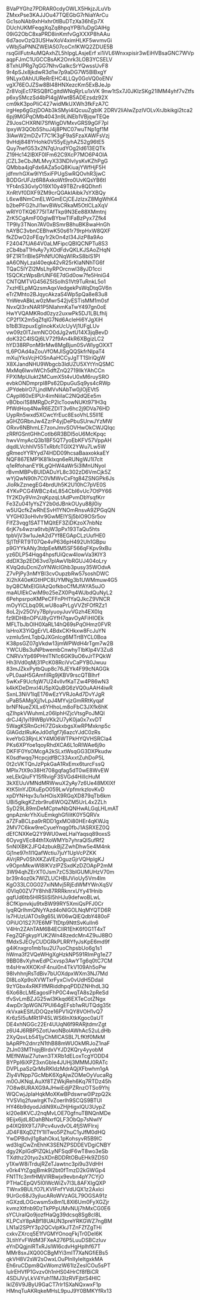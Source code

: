 BVaPYGhz7PDRAR0cdyOWLX5HkjzJLuVb
ZMxxPse3KAJJOu47TQEGbG7rNiaYArCu
Gc1soNAb9xhHxhr0tlBuDTzXa36hEp7X
DUchUKMFeqgXqZq8hpqYPBi1uDgGAlHg
09iG2ObC8xaPRD8inKmfvGgXXXP8hAAu
6d7aovOzQ3USHwXoV4ximHLKF5wvmvGi
vWbj5aPNNZWEIA507coCn1KWQ2ZDUE5B
rsqGiIFutrAuMQAxhZL5hIpgLAsjeErf
xi1iVL6Wnxxpisir3wEiHVBsaGNC7WVp
aqpFJmC1UGCCBsAK2Onrk3LOB3YCSELV
8TxhUPRg7qGG7NhvGalkcSrYQwssUvF8
9r4pSJx8jkdwR3d1w7p9aDG7W5BlBxgY
9NLyx0AhUUReRrEHC4LLQy0GoVQ0oENV
vgX76EOJZSw8BI48HNXezcKm5ExBJeJp
Zr8VojEc17RSQBfCgitdWNqRjrLu1xVK
9nw1tSx7J0JKlzSKg21IMM4yhf7vZtfs
p6xySMczSd4bPI4gjWwtB5ADEzsdz92X
cm9kK3poPIiC427widMkUXWh3fkFzA7C
irgHep6gGzjDOAb3kSMyi4iQcuuZgbIK
2DRV2liAlwZpzlVOLvXrJbkikgi2tca2
6pj9MGPqOMb4043n9LiNEb1VBjqwTEQe
Z9JosCHXRNI7SfWigDVMxvGRS9gGF7pl
IpxyW3QOb5ShuJ4j8PNC07wuTNp1gf1M
3lAwW2mDZvT7C1K3gF9aSFzaXAWFsVzj
9vHdj848YHohk0V55yEjyhAZ52g96tE5
Quy7nefG53x2N7qUrudYOg2ld613EQTk
Z19Hc142lBXF0IFm62C9XcP7MO6P4OIA
jCZL3eCbJMLMvyX33NDIvIysKvKZhPgG
QMbba4jqFdx6AZa5oQ8KiuajYWfHjF5H
jdfmrhGXw9lYt5xiFPUgSwRQOvhR3jwC
BODGrUFJz6R8AxkoWt9ro0UvKQsYB6tI
YFt4nS3GvlyO19X10y49TBZrv8QDhnfi
XnRtVf0DXF9ZM9crQGAkIAibk7sYXBQy
L6xw8NmCmELWGmECjCEJzIzxZ8MgWhK4
b2bePFG2hJl1wvBWsCRkaM5OtlCLaXqV
wRlY0TKQ6775ITAfTkp9N3Ee88XMmtnj
ZrK5CgAmF00glwBYbwTIFaBzPyx7Zfk4
TP9ly3TNon7AV0xBSmrB8huBK8waHnGh
hAYBC3vbnCEBhwK50s61r79rpHxW8QXF
fkZDwO2oFEqy1r2kOn4zI34JizP8a9Ao
F24047fJA64V0aLMFipcQBIQCNPTu8S3
zCb4baT1HvAy7yXOdFdvQKLKJSAoZHqN
9FZ1RTrlBleSPhNfUONqWlRxS8blS1PI
aA6ONyLzal40eqk42vR25rKIaNNhTG6f
TQaC5IYZl2MsLhyRPOrcnwl38yJD1cci
1SQCKzWpsBrUNF6E7dGd0ow7fe5HniG4
CNTQMTVG456Z5ISoIhS1Vt9TuRnkL5o1
7xzHELpMQzsmAqxVedgekPsWqDtqGV6n
eTrZMhto2BJqycAkzaS4Wp5pQa8e83u8
YnWevABkLw0zMwr542jvESTisMM1m0sf
NvxQI3rxNAR1P5NlahmKaTwY497gn0oE
HwYVQAMKRod0zyz2uxwPk5DJ1LBLfhIj
CP2f1X2m5qZfqlG7Nd6AcIeHi6YJgXiH
b1bB3IzpuxEglinokKxUcUyVj1UFgLUv
vw09z0ITJxmNCO0dJg2wtU14X3jqBevD
doK32C4ISQj6LV72f9An4kR6XBgizLC2
hYD38RPonM9rMw8MgBjun0SvWlygOXXT
tL6POAd4aZouVfOMJISgQQSkfrNlpaT4
mXujYksVcjHOSnAaHCCyJgTT1SlriQgW
X8XJandNHU9Wbgcb3ldUZU5XYtYnQSMC
MxMq6lwvIWCh5dftZnQ2719llkYAhCCn
FPXlMpUIukt2MCumX5t4vU0xM6ruySRO
evbkONDmprpl8Ps62DpuGuSq9ys4cRWp
JPYdeblrO7LjndIMVvNAbTw0jIOjEVt5
CAyplI60xEIPUr4imNiilaC2NQdQEe5m
vBOboi1S8MRgDcP2lcToowNUKt971H3q
PfWdHoq4NwR6EZDIT3v6hc2j9DVa76HD
UypRn5wxd5XCwcYrEuc8EsoVhLS5ll1E
aGHZGRbnJw4ZzrP4yjDePbuSUrwJYzMW
ORxv6NBhmLE7zonJmvSOVHwOkCWJQIqc
zRRfGSntGHhCotlb6R3BDl5oU6McKpqc
hwvVmyAcQ3b1BF5QT7yoEbKFV57VppAH
dqdlLVchhIV55TxRbfcTGIX2YWu7Lw5W
gRmeoYYRYyd74HDD09hcsaBaaxokkaEY
NQF867EMP1K81klxqn6eRUNgWJ1I7clt
q1eRfohanEY9LgQHW4aWr5i3lMnUNyol
rBvmMBPvBUIDADuYL8c302zD6VmCjk5Z
wYjQwN90h7C0VMWvCxFtg84ZSNGPk6Js
JloRkZznegEG4brdUh5K2U10hC7pVE0S
4YKvPCG4WBCz4xL854CbI6vUc7OtPY66
1Y2KDy9Vm2rqKpzqLtAdPvmDbYsqfKrr
Fe3Zu041yYsZY2b0dJBnkOUyu88jl0iy
w5UQcfkZwRhESvH1YNOmRnsvA9ZPGqQN
VYGH03oHIvhr9GwMElYSj5blO9OSr5ov
FIfZ3vqg1SATTMQItEF3ZiDKzoX7nbNz
6rjK7s4wzra6tvbjW3pPx193TaQu5hts
tpbVjV3w1uJeA2d7Yf8EGApCLzUufHE0
Sj1TtFRT9T07Qe4vP636pH492Uh1GBpu
p9GYYkANy3tdpEeMM5SF566qFKpv9xBu
yz6DLP54Hqg4hpsfUiQcw4IowVa3KIY3
ddDX3p2ED63vd7plAwVIbRGUJ404oLry
KVqQduDcniZoYNWcIGhb3pusy35WOdvA
Z7vPjPy3nMYBI3cvOupzbRw57soshDWC
Xi2hX40eKGtHPC8UYMNg3b1UWMmuw4G5
byQ8CMxEIGliAzQofkboCfMJfAYA5uJO
maAUlEkCwiM9o25eZX0Pq4WJbdQuNyL2
6PehpsrpoKMPeCFFnPH1YaQJkcZ9VNCR
mOyYiCLbq09LwU8oaPrLgVVZtFOfRZz1
8oL2jv25OVy7BplyuoyJuvVGzh4EX0Iq
fz9IDH8nOPVJ8yGYfH7qavOyAFiHIOEk
MFLTbJbOIH0XaRL14hQ69sPqOHmz0FVR
lsHroX3YiQgErVL4BdxCKHkxw8FcJuYN
vzmIu5mLTqbQJXGnlcg6MTrtBYCL0Boa
K38psGZ07gVkdw13jmWPWdH4rTgm7w2B
YWCUBs3uNPbwembCnwhyTlbKlp4V3Zu8
CNRVxYp69PHnlTN1c6GK9uO6vJrTPQkW
Hh3lVd0qMj31PcK08RciVvCaPYB0Jwuu
83mJZkxPytbQup8c76JEYk4F99cNAGGk
vPL0aaH5GAmfiIRg9jKBV9rscQTBlhrf
5wKxF9UcfqW7U24vIlvfKaTZw4P86wN3
k4kKDeDmxI4U5pXQuBG6zVQ0uAAH4iwR
SxnL3NiV1lqE176wEzYVRJoAd7DvYJgR
uPaB5AMgXjj1vLpJ4MYvjzGmRRtKyqaf
brNFNueZXlLx6YHhoLm8oFbC3JXfk6hK
qZIhpkVWuhmLz06IphHZjcVtsgPoJMQI
drCJ4j1yi19WBpVKk2U7yK0ja0x7xvDT
5WagKSRnGcHi7ZGskxbgsXwRPMxknp5c
GlAGdzIRuKeJd0d1gf7j6azcYJdC0zRs
kveYbG3RjnLKY4M06WTPkHYQVHSRCla4
PKs6XPYoe1qoyRhdXCA6L1oRIWAe6j9o
DKFIF0YsOMcgA2kSLxtWsqGG3DXPkudw
K0sdfwqq7HcpcjdfBC33AxxtZuhDoP5L
0t2cVKTQnJzPpkGaA1RxEmx6turcFssQ
MPIx7tX9o38Ht708gqfag5dT0wE8WvEW
xeLEkQiuFY15fRvigF3SVGd4HilIcHuM
3kXEUuVMNdMRWwuX2yAy7z6Ue48MXlXf
KtK5InYJDXuEpO059LwVpfmrkzlovKvD
xpDYNHqv3u1xHOisX9RGqXD879qTb6km
UBi5glkgKZzbr9ru6WOQZM5UrL4x2ZLh
SyD29L89mDeMCptwNbQNHwALGqLHLmAT
gnpAznkrYhXiuEmkghGfilitK0Y5QRVx
a7ZFaBCLpa9rRDD1gxMOi80HEr4qKWJq
2MV7C6kw9reCyueYnqg0fbJ1ASRXEZ0Q
dEfCNXKeQ2Y9WU0weLHalYaqsq89oxsS
6OyvgVEc84th1XoWMYb7yhraQlSufRf2
5nNIXBK2JFQ4zbukBjZZwhDhw5e4M4nk
Gj1ne97n1I1QafWctiu7juY1UpVcPZKK
AVrjRPv0ShXKZaVEzOguzGjrVQHplgKJ
v9OpnMkwWl8IKVzIPZSxdKzDZOApP2mM
3W94qhZErXT0Jsm7zC53bIGUMUHzV70m
br39r4oz0k7WlZLUCHBlJVioUy5Vm4lm
KgO33LC0G027xiNMvj5RjEdWMYWnXqSV
i0Vlq00ZV7Y8hh87RRRknrxUYy41Hnib
gqfUd6tb5HlRSliSl5hHJu9defwoBLwL
8CfKipnvkju9txBW99RY5XmiQsPFJ0Cr
lyqRQrIhmQNyYAzd4oNlGOLNqMYQTD6R
ls7HUzUATOs9g65LW06wQlEQdbY480oF
OPiUO1S27l7E6MFTtDtp9NttSvKulIn6
V4Hn2ZAhTAM6B4ECIIR1EhK6f0G1T4xT
FegZQFgkypYUK2Wn48zedcMn4Z9uJ8BO
fMdxSJEOyCUDGRkPLRRYfyJsKpE6md9f
g4iKnxgro1mb1su2U7uoChpsbUo6g1s1
hWma3f2VQeWHgXgHzkNP591RImPg1eZ7
9BB08vXyhwEdPCxvsp3AwYTg6q0tC7CM
tt4sHrwXKOKnF4nui0n4TkV109Ah5oPw
98IvhhnjRsTdBiv7bUOXdpxWXm3NJ7Md
DI8LoXp9oXVWTxrFyxCiv0vUdH5Ddail
9zYGbx4xRKFIfMRiddhpqPDDZNHhdL3Q
6Xo68cLMEagoslFhP0C4wqTA8s2pReSd
tfvSvLmBZJG25wl3Kkqd6EXTeCotZNgx
4wpDr3pWGN7PUI64gEFsb1wRUTQdg35t
rkVxakESlfJDOQze16PV1iQY8VOH1vQ7
Kr6z5I5uMRt1P45LWS6InXtkKgoc0aUT
DE4xhNGGc22Er4UUqN6f9RARjtdmrZgt
z6U4J6RBP5ZotUwoNBolAWhAc52uLdHb
2XyQsvLb541jyChMICASBL7LfKtf0MkM
bApRPh2dnrzN1thB88mWUOkMRJoZ1naF
ZtJn03MThipjBIrdxVYJD2KQry4yyobM
MEfNWaiZ7utwn3TXRb1dELoxTcgYODD4
BYPpI6iXPZ3xnGble4JUHj3MMMJ0RATc
DVPLpaSzQrMsRKldzMdrAQjXFbwhm1gA
Zly4VNpp7GcMbK6XgAjwZOMeOyVucaRg
m0OJKNqLAuXf8TZWkjReh6Kq7RTDz45h
7O8w8URAXG9AJHwiEdjPZRnzOTSo9Yhj
WQCwjJpIaHqkMoXKwBPdswrw0lPzpQ2k
YVSVlq2fuwlrgKTvZoerIh9SCQS9BTUl
HY46b9dyodJdiN9XuZHjHigxIQU3UypZ
kI20e8KVCJ2nqMvLOE70gfnuTBNQnMDe
9Eijx6jdL8DahBNxrfQLF3ObQp7sNwIY
p4lXQ9X9TJ7iPcv4uvdvOL4fjSWFlrxj
JD4F8XqDZ1Y1llTwo5PZhuC1yJfM0dHQ
YwDPBdvjl1g8ahOkxL1pKohsyvR5B9lC
wd3IqjCwZnEhhK3SENZPSDDEVDgiCNBY
dgy2KpIGdPIZQkLyNFSqdF6wT8wo3eSb
TXdthz20tyo2sXDnBDDRtOBuEHk9ZDS0
y1XwW8iTrdujRZeTJawtnc3pi9u3VdHH
v0rk4YtZgqjBmk9l2bt0fTmzD2kGWGp4
FN1Tfc3mfHMjVlRBwjx9evbn4pY7CYjO
PTHaCEpQV5I0lWcWiZv7l3L8AFXIgQXP
TWnx9BULfO7LKVIFnfYVdUQX1z2Axlci
9UrGc68J3yjlucARoWVzAGL79OGSA91z
nGXzdLOGcwsm5x8m1L8Xl6Um0FyXGZjr
kvmzXtfnb9DzTkPPpUMvNUj7hMxCG0E6
sYCUralQo9jozfHaQg39dcsq8Sg8cl8L
KLPCsY8pABf18UAUN3preYRKGWZ7ngBM
LN1al2SPtY3p2QCvlpKkJTZnFZfZgTHi
cxkvZXrcq5E1fVGMYOnoqFkjTr0DeI6K
3LtihYvFWdM3FXeA276P5LuuDSBCzIuv
eYnDQgjnIRTxRJslWl6cdvHgHplhf67T
MMr8sxJXQ00CBgMYi3mIT7XaNGfiEBs5
qkVH8V2sW2sOwxLOuPInIIyIeItgxkMA
Eh6ruCDpm8QxWomzW61IzZesICOu5sPT
luIrEHVfP1Gvzv0h1nHS04HrCf8fBiCR
4SDiJVyLkV4Yuh11MJ3lzRVFjbtS4HlC
lkIZ6V9JByU9GaCT7rlr1SXaNQxwxF1p
HMnqTuAKRqkeMHsL9puJ9Y0BMKYfRx13
